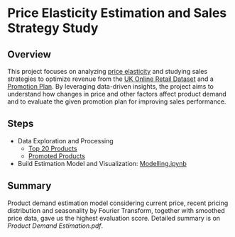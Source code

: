# Price Elasticity Estimation and Sales Strategy Study

## Overview

This project focuses on analyzing [price elasticity](https://en.wikipedia.org/wiki/Price_elasticity_of_demand) and studying sales strategies to optimize revenue from the [UK Online Retail Dataset](https://archive.ics.uci.edu/dataset/352/online+retail) and a [Promotion Plan](https://github.com/t07902301/Price-Elasticity/blob/e2babdd60b0662fb199f1aaa587fa6d0b4ec18ab/Promo%20Plan.csv). By leveraging data-driven insights, the project aims to understand how changes in price and other factors affect product demand and to evaluate the given promotion plan for improving sales performance.

## Steps

- Data Exploration and Processing
    - [Top 20 Products](EDA.ipynb)
    - [Promoted Products](promote_plan.ipynb)
- Build Estimation Model and Visualization: [Modelling.ipynb](Modelling.ipynb)

## Summary

Product demand estimation model considering current price, recent pricing distribution and seasonality by Fourier Transform, together with smoothed price data, gave us the highest evaluation score. Detailed summary is on *Product Demand Estimation.pdf*.
